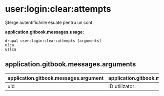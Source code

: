 # user:login:clear:attempts
Şterge autentificările eşuate pentru un cont.

**application.gitbook.messages.usage:**
```
drupal user:login:clear:attempts [arguments]
ulca
uslca
```

## application.gitbook.messages.arguments
application.gitbook.messages.argument | application.gitbook.messages.details
---------|-------------
uid | ID utilizator.
